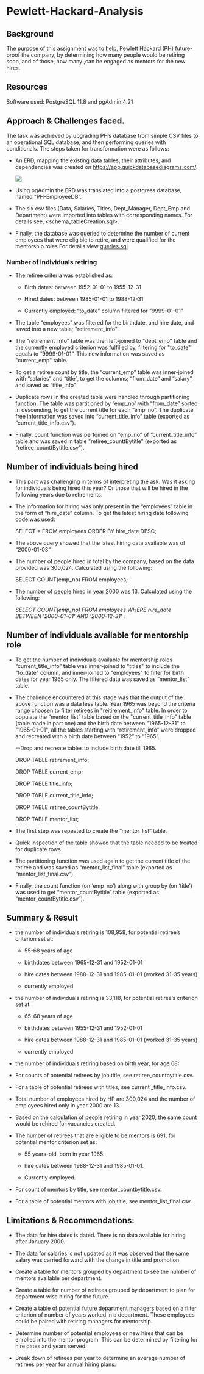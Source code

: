 # Pewlett-Hackard-Analysis
## Background
The purpose of this assignment was to help, Pewlett Hackard (PH) future-proof the company, by determining how many people would be retiring soon, and of those, how many ,can be engaged as mentors for the new hires. 
## Resources
Software used: PostgreSQL 11.8 and pgAdmin 4.21
## Approach & Challenges faced.
The task was achieved by upgrading PH’s database from simple CSV files to an operational SQL database, and then performing queries with conditionals. The steps taken for transformation were as follows:

-	An ERD, mapping the existing data tables, their attributes, and dependencies was created on https://app.quickdatabasediagrams.com/.

    ![](https://github.com/Muzznah/Pewlett-Hackard-Analysis/blob/master/Images/EmployeeDB.png)

-	Using pgAdmin the ERD was translated into a postgress database, named “PH-EmployeeDB”.
  
-	The six csv files (Data, Salaries, Titles, Dept_Manager, Dept_Emp and Department) were imported into tables with corresponding names.   For details see, <schema_tableCreation.sql>.
  
-	Finally, the database was queried to determine the number of current employees that were eligible to retire, and were qualified for
  the mentorship roles.For details view [queries.sql](https://github.com/Muzznah/Pewlett-Hackard-Analysis/blob/master/Queries/queries.sql)
  
### Number of individuals retiring

-	The retiree criteria was established as: 

    -	Birth dates: between 1952-01-01 to 1955-12-31

    -	Hired dates: between 1985-01-01 to 1988-12-31

    -	Currently employed: “to_date” column filtered for “9999-01-01”

-	The table “employees” was filtered for the birthdate, and hire date, and saved into a new table; "retirement_info".

-	The "retirement_info" table was then left-joined to "dept_emp" table and the currently employed criterion was fulfilled by, filtering
  for "to_date" equals to “9999-01-01”. This new information was saved as "current_emp" table.

-	To get a retiree count by title, the “current_emp” table was inner-joined with “salaries” and “title”, to get the columns; “from_date”
  and “salary”, and saved as “title_info”

-	Duplicate rows in the created table were handled through partitioning function. The table was partitioned by “emp_no” with “from_date”
  sorted in descending, to get the current title for each “emp_no”. The duplicate free information was saved into “current_title_info”
  table (exported as “current_title_info.csv”).

-	Finally, count function was perfomed on “emp_no” of “current_title_info” table and was saved in table "retiree_counttBytitle”
  (exported as “retiree_counttBytitle.csv”).

## Number of individuals being hired

-	This part was challenging in terms of interpreting the ask. Was it asking for individuals being hired this year? Or those that will be
  hired in the following years due to retirements.

-	The information for hiring was only present in the “employees” table in the form of “hire_date” column. To get the latest hiring date   following code was used:

    SELECT * FROM employees ORDER BY hire_date DESC;

-	The above query showed that the latest hiring data available was of “2000-01-03”

-	The number of people hired in total by the company, based on the data provided was 300,024. Calculated using the following:

    SELECT COUNT(emp_no) FROM employees;

-	The number of people hired in year 2000 was 13. Calculated using the following:

    _SELECT COUNT(emp_no) FROM employees
    WHERE hire_date BETWEEN '2000-01-01' AND '2000-12-31' ;_

## Number of individuals available for mentorship role

-	To get the number of individuals available for mentorship roles “current_title_info” table  was inner-joined to "titles" to include
  the "to_date" column, and inner-joined to "employees" to filter for birth dates for year 1965 only.  The filtered data was saved as
  “mentor_list” table.

-	The challenge encountered at this stage was that the output of the above function was a data less table. Year 1965 was beyond the
  criteria range choosen to filter retirees in "reitirement_info" table. In order to populate the “mentor_list” table based on the
  "current_title_info" table (table made in part one) and the birth date between "1965-12-31" to "1965-01-01", all the tables  starting   with “retirement_info” were dropped and recreated with a birth date between “1952” to “1965”.

      --Drop and recreate tables to include birth date till 1965.

      DROP TABLE retirement_info;

      DROP TABLE current_emp;

      DROP TABLE title_info;

      DROP TABLE current_title_info;

      DROP TABLE retiree_countBytitle;

      DROP TABLE mentor_list;

-	The first step was repeated to create the “mentor_list” table.

-	Quick inspection of the table showed that the table needed to be treated for duplicate rows.

-	The partitioning function was used again to get the current title of the retiree and was saved as “mentor_list_final” table 
  (exported as “mentor_list_final.csv”).

-	Finally, the count function (on ‘emp_no’) along with group by (on ‘title’)  was used to get “mentor_countBytitle” table (exported as
  “mentor_countBytitle.csv”).

## Summary & Result
-	the number of individuals retiring is 108,958, for potential retiree’s criterion set at:
      -	55-68 years of age

      -	birthdates between 1965-12-31 and 1952-01-01

      -	hire dates between 1988-12-31 and 1985-01-01 (worked 31-35 years) 

      -	currently employed
-	the number of individuals retiring is 33,118, for potential retiree’s criterion set at: 
      -	65-68 years of age
      
      -	birthdates between 1955-12-31 and 1952-01-01
      
      -	hire dates between 1988-12-31 and 1985-01-01 (worked 31-35 years) 
      
      -	currently employed
      
-	the number of individuals retiring based on birth year, for age 68:

        

-	For counts of potential retirees by job title, see retiree_countbytitle.csv.

-	For a table of potential retirees with titles, see current _title_info.csv.

-	Total number of employees hired by HP are 300,024 and the number of employees hired only in year 2000 are 13.

-	Based on the calculation of people retiring in year 2020, the same count would be rehired for vacancies created.

-	The number of retirees that are eligible to be mentors is 691, for potential mentor criterion set as:

    -	55 years-old, born in year 1965.
    
    -	hire dates between 1988-12-31 and 1985-01-01.
    
    -	Currently employed.

-	For count of mentors by title, see mentor_countbytitle.csv.

-	For a table of potential mentors with job title, see mentor_list_final.csv.

## Limitations & Recommendations:
-	The data for hire dates is dated. There is no data available for hiring after January 2000.

-	The data for salaries is not updated as it was observed that the same salary was carried forward with the change in title and
  promotion.

-	Create a table for mentors grouped by department to see the number of mentors available per department.

-	Create a table for number of retirees grouped by department to plan for department wise hiring for the future.

-	Create a table of potential future department managers based on a filter criterion of number of years worked in a department. These 
  employees could be paired with retiring managers for mentorship.

-	Determine number of potential employees or new hires that can be enrolled into the mentor program. This can be determined by filtering 
  for hire dates and years served.

-	Break down of retirees per year to determine an average number of retirees per year for annual hiring plans.

